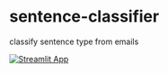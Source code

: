 # sentence-classifier
classify sentence type from emails

[![Streamlit App](https://static.streamlit.io/badges/streamlit_badge_black_white.svg)](https://<your-custom-subdomain>.streamlit.app)
